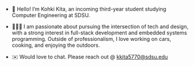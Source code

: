 - 👋 Hello! I’m Kohki Kita, an incoming third-year student studying Computer Engineering at SDSU.

- 🧑🏻‍💻 I am passionate about pursuing the intersection of tech and design, with a strong interest in full-stack development and embedded systems programming. Outside of professionalism, I love working on cars, cooking, and enjoying the outdoors.

- ✉️ Would love to chat. Please reach out @ kkita5770@sdsu.edu

